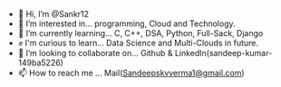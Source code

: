 - 👋 Hi, I’m @Sankr12
- 👀 I’m interested in... programming, Cloud and Technology.
- 🌱 I’m currently learning... C, C++, DSA, Python, Full-Sack, Django
- ✊️ I'm curious to learn... Data Science and Multi-Clouds in future.
- 💞️ I’m looking to collaborate on... Github & LinkedIn(sandeep-kumar-149ba5226)
- 📫 How to reach me ... Mail(Sandeepskvverma1@gmail.com)

<!---
Sankr12/Sankr12 is a ✨ special ✨ repository because its `README.md` (this file) appears on your GitHub profile.
You can click the Preview link to take a look at your changes.
--->
